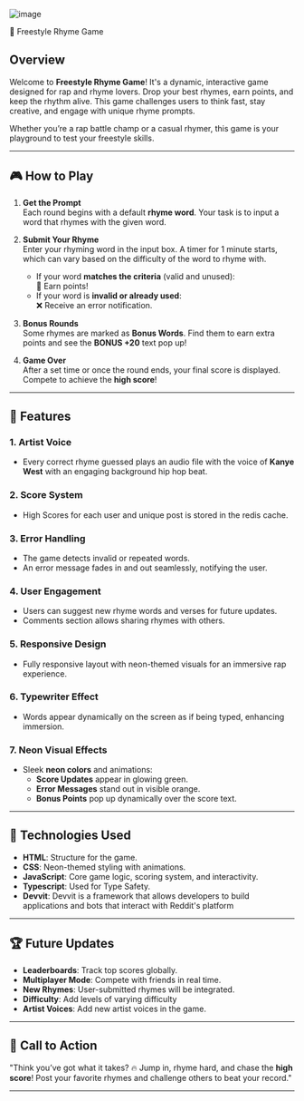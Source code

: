 ![image](https://github.com/user-attachments/assets/57cc4103-dcae-4f32-93bc-695820e82a33)


🎤 Freestyle Rhyme Game

## Overview  
Welcome to **Freestyle Rhyme Game**! It's a dynamic, interactive game designed for rap and rhyme lovers. Drop your best rhymes, earn points, and keep the rhythm alive. This game challenges users to think fast, stay creative, and engage with unique rhyme prompts.

Whether you’re a rap battle champ or a casual rhymer, this game is your playground to test your freestyle skills.

---

## 🎮 How to Play

1. **Get the Prompt**  
   Each round begins with a default **rhyme word**. Your task is to input a word that rhymes with the given word.

2. **Submit Your Rhyme**  
   Enter your rhyming word in the input box. A timer for 1 minute starts, which can vary based on the difficulty of the word to rhyme with.

   - If your word **matches the criteria** (valid and unused):  
     🎉 Earn points!  
   - If your word is **invalid or already used**:  
     ❌ Receive an error notification.

3. **Bonus Rounds**  
   Some rhymes are marked as **Bonus Words**. Find them to earn extra points and see the **BONUS +20** text pop up!

4. **Game Over**  
   After a set time or once the round ends, your final score is displayed. Compete to achieve the **high score**!

---

## 🚀 Features

### 1. **Artist Voice**  
   - Every correct rhyme guessed plays an audio file with the voice of **Kanye West** with an engaging background hip hop beat.   

### 2. **Score System**  
   - High Scores for each user and unique post is stored in the redis cache.

### 3. **Error Handling**  
   - The game detects invalid or repeated words.  
   - An error message fades in and out seamlessly, notifying the user.

### 4. **User Engagement**  
   - Users can suggest new rhyme words and verses for future updates.  
   - Comments section allows sharing rhymes with others.

### 5. **Responsive Design**  
   - Fully responsive layout with neon-themed visuals for an immersive rap experience.

### 6. **Typewriter Effect**  
   - Words appear dynamically on the screen as if being typed, enhancing immersion.

### 7. **Neon Visual Effects**  
   - Sleek **neon colors** and animations:  
     - **Score Updates** appear in glowing green.  
     - **Error Messages** stand out in visible orange.  
     - **Bonus Points** pop up dynamically over the score text.
---

## 💼 Technologies Used

- **HTML**: Structure for the game.
- **CSS**: Neon-themed styling with animations.
- **JavaScript**: Core game logic, scoring system, and interactivity.
- **Typescript**: Used for Type Safety.
- **Devvit**: Devvit is a framework that allows developers to build applications and bots that interact with Reddit's platform 

---

## 🏆 Future Updates  

- **Leaderboards**: Track top scores globally.  
- **Multiplayer Mode**: Compete with friends in real time.  
- **New Rhymes**: User-submitted rhymes will be integrated.  
- **Difficulty**: Add levels of varying difficulty
- **Artist Voices**: Add new artist voices in the game.

---

## 📢 Call to Action  

"Think you’ve got what it takes? 🔥 Jump in, rhyme hard, and chase the **high score**! Post your favorite rhymes and challenge others to beat your record."

---


